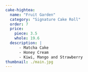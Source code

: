 ```yaml
---
cake-hightea:
  name: "Fruit Garden"
  category: "Signature Cake Roll"
  order: 7
  price:
    piece: 3.5
    whole: 19.6
  description: |
      - Matcha Cake
      - Honey Cream
      - Kiwi, Mango and Strawberry
thumbnail: ./main.jpg
---
```

